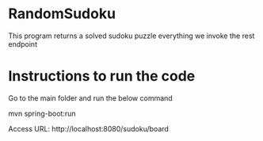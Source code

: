 # RandomSudoku

This program returns a solved sudoku puzzle everything we invoke the rest endpoint

# Instructions to run the code

Go to the main folder and run the below command

mvn spring-boot:run


Access URL:
http://localhost:8080/sudoku/board

